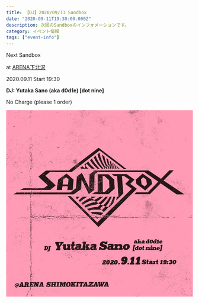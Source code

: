 ```yaml
---
title: 【DJ】2020/09/11 Sandbox
date: "2020-09-11T19:30:00.000Z"
description: 次回のSandboxのインフォメーションです。
category: イベント情報
tags: ["event-info"]
---
```


Next Sandbox

at [ARENA下北沢](http://twitter.com/arena_1111)

2020.09.11 Start 19:30 

**DJ: Yutaka Sano (aka d0d1e) [dot nine]**

No Charge (please 1 order)

![flyer](./image.jpg)
